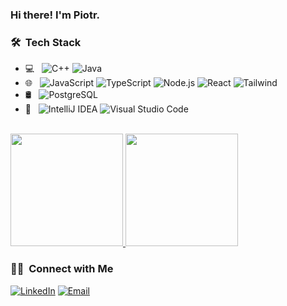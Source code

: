 ### Hi there! I'm Piotr.

<h3> 🛠 &nbsp;Tech Stack</h3>

- 💻 &nbsp;
  ![C++](https://img.shields.io/badge/C%2B%2B-00599C?style=for-the-badge&logo=c%2B%2B&logoColor=white)
  ![Java](https://img.shields.io/badge/Java-ED8B00?style=for-the-badge&logo=openjdk&logoColor=white)
- 🌐 &nbsp;
  ![JavaScript](https://img.shields.io/badge/JavaScript-323330?style=for-the-badge&logo=javascript&logoColor=F7DF1E)
  ![TypeScript](https://img.shields.io/badge/TypeScript-007ACC?style=for-the-badge&logo=typescript&logoColor=white)
  ![Node.js](https://img.shields.io/badge/Node.js-43853D?style=for-the-badge&logo=node.js&logoColor=white)
  ![React](https://img.shields.io/badge/React-29232A?style=for-the-badge&logo=react&logoColor=61DAFB)
  ![Tailwind](https://img.shields.io/badge/Tailwind_CSS-38B2AC?style=for-the-badge&logo=tailwind-css&logoColor=white)
- 🛢 &nbsp;
  ![PostgreSQL](https://img.shields.io/badge/PostgreSQL-316192?style=for-the-badge&logo=postgresql&logoColor=white)
- 🔧 &nbsp;
  ![IntelliJ IDEA](https://img.shields.io/badge/IntelliJ_IDEA-000000.svg?style=for-the-badge&logo=intellij-idea&logoColor=white)
  ![Visual Studio Code](https://img.shields.io/badge/Visual_Studio_Code-0078D4?style=for-the-badge&logo=visual%20studio%20code&logoColor=white)

<br/>

<a href="https://github.com/PiCiU1221">
  <img height="180em" src="https://github-readme-stats.vercel.app/api?username=PiCiU1221&theme=react&show_icons=true" />
  <img height="180em" src="https://github-readme-stats.vercel.app/api/top-langs/?username=PiCiU1221&theme=react&layout=compact" />
</a>

<br/>

<h3> 🤝🏻 &nbsp;Connect with Me </h3>

<a href="https://www.linkedin.com/in/piotr-pietrusewicz-0776b425b/"><img alt="LinkedIn" src="https://img.shields.io/badge/LinkedIn-Piotr%20Pietrusewicz-0077B5?style=for-the-badge&logo=linkedin&logoColor=white"></a>
<a href="mailto:piotr_pietrusewicz@onet.pl"><img alt="Email" src="https://img.shields.io/badge/Email-piotr_pietrusewicz@onet.pl-D14836?style=for-the-badge&logo=gmail&logoColor=white"></a>
